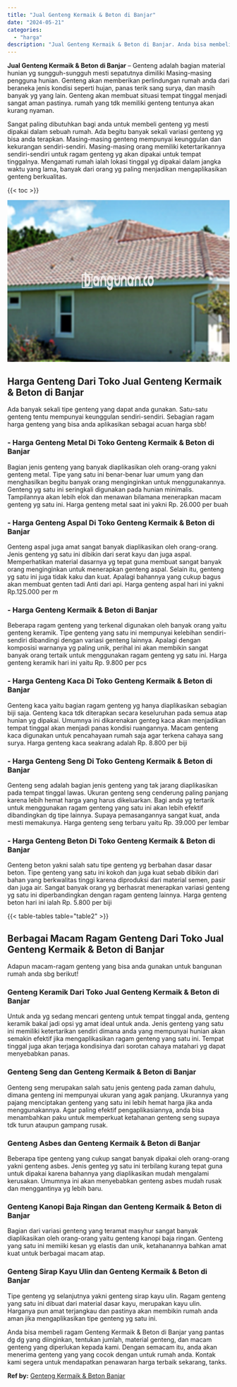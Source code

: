 ```yaml
---
title: "Jual Genteng Kermaik & Beton di Banjar"
date: "2024-05-21"
categories: 
  - "harga"
description: "Jual Genteng Kermaik & Beton di Banjar. Anda bisa membeli ragam Genteng Kermaik & Beton di Banjar yang pantas dg dg yang diinginkan, tentukan jumlah, materia..."
---
```


**Jual Genteng Kermaik & Beton di Banjar** – Genteng adalah bagian material hunian yg sungguh-sungguh mesti sepatutnya dimiliki Masing-masing pengguna hunian. Genteng akan memberikan perlindungan rumah anda dari beraneka jenis kondisi seperti hujan, panas terik sang surya, dan masih banyak yg yang lain. Genteng akan membuat situasi tempat tinggal menjadi sangat aman pastinya. rumah yang tdk memiliki genteng tentunya akan kurang nyaman.

Sangat paling dibutuhkan bagi anda untuk membeli genteng yg mesti dipakai dalam sebuah rumah. Ada begitu banyak sekali variasi genteng yg bisa anda terapkan. Masing-masing genteng mempunyai keunggulan dan kekurangan sendiri-sendiri. Masing-masing orang memiliki ketertarikannya sendiri-sendiri untuk ragam genteng yg akan dipakai untuk tempat tinggalnya. Mengamati rumah ialah lokasi tinggal yg dipakai dalam jangka waktu yang lama, banyak dari orang yg paling menjadikan mengaplikasikan genteng berkualitas.

{{< toc >}}

![Jual Genteng Kermaik & Beton di Banjar](/images/genteng-minimalis-murah16.png)

## Harga Genteng Dari Toko Jual Genteng Kermaik & Beton di Banjar

Ada banyak sekali tipe genteng yang dapat anda gunakan. Satu-satu genteng tentu mempunyai keunggulan sendiri-sendiri. Sebagian ragam harga genteng yang bisa anda aplikasikan sebagai acuan harga sbb!

### \- Harga Genteng Metal Di Toko Genteng Kermaik & Beton di Banjar

Bagian jenis genteng yang banyak diaplikasikan oleh orang-orang yakni genteng metal. Tipe yang satu ini benar-benar luar umum yang dan menghasilkan begitu banyak orang menginginkan untuk menggunakannya. Genteng yg satu ini seringkali digunakan pada hunian minimalis. Tampilannya akan lebih elok dan menawan bilamana menerapkan macam genteng yg satu ini. Harga genteng metal saat ini yakni Rp. 26.000 per buah

### \- Harga Genteng Aspal Di Toko Genteng Kermaik & Beton di Banjar

Genteng aspal juga amat sangat banyak diaplikasikan oleh orang-orang. Jenis genteng yg satu ini dibikin dari serat kayu dan juga aspal. Memperhatikan material dasarnya yg tepat guna membuat sangat banyak orang menginginkan untuk menerapkan genteng aspal. Selain itu, genteng yg satu ini juga tidak kaku dan kuat. Apalagi bahannya yang cukup bagus akan membuat genten tadi Anti dari api. Harga genteng aspal hari ini yakni Rp.125.000 per m

### \- Harga Genteng Kermaik & Beton di Banjar

Beberapa ragam genteng yang terkenal digunakan oleh banyak orang yaitu genteng keramik. Tipe genteng yang satu ini mempunyai kelebihan sendiri-sendiri dibandingi dengan variasi genteng lainnya. Apalagi dengan komposisi warnanya yg paling unik, perihal ini akan membikin sangat banyak orang tertaik untuk menggunakan ragam genteng yg satu ini. Harga genteng keramik hari ini yaitu Rp. 9.800 per pcs

### \- Harga Genteng Kaca Di Toko Genteng Kermaik & Beton di Banjar

Genteng kaca yaitu bagian ragam genteng yg hanya diaplikasikan sebagian biji saja. Genteng kaca tdk diterapkan secara keseluruhan pada semua atap hunian yg dipakai. Umumnya ini dikarenakan genteg kaca akan menjadikan tempat tinggal akan menjadi panas kondisi ruangannya. Macam genteng kaca digunakan untuk pencahayaan rumah saja agar terkena cahaya sang surya. Harga genteng kaca seakrang adalah Rp. 8.800 per biji

### \- Harga Genteng Seng Di Toko Genteng Kermaik & Beton di Banjar

Genteng seng adalah bagian jenis genteng yang tak jarang diaplikasikan pada tempat tinggal lawas. Ukuran genteng seng cenderung paling panjang karena lebih hemat harga yang harus dikeluarkan. Bagi anda yg tertarik untuk menggunakan ragam genteng yang satu ini akan lebih efektif dibandingkan dg tipe lainnya. Supaya pemasangannya sangat kuat, anda mesti memakunya. Harga genteng seng terbaru yaitu Rp. 39.000 per lembar

### \- Harga Genteng Beton Di Toko Genteng Kermaik & Beton di Banjar

Genteng beton yakni salah satu tipe genteng yg berbahan dasar dasar beton. Tipe genteng yang satu ini kokoh dan juga kuat sebab dibikin dari bahan yang berkwalitas tinggi karena diproduksi dari material semen, pasir dan juga air. Sangat banyak orang yg berhasrat menerapkan variasi genteng yg satu ini diperbandingkan dengan ragam genteng lainnya. Harga genteng beton hari ini ialah Rp. 5.800 per biji

{{< table-tables table="table2" >}}

## Berbagai Macam Ragam Genteng Dari Toko Jual Genteng Kermaik & Beton di Banjar

Adapun macam-ragam genteng yang bisa anda gunakan untuk bangunan rumah anda sbg berikut!

### Genteng Keramik Dari Toko Jual Genteng Kermaik & Beton di Banjar

Untuk anda yg sedang mencari genteng untuk tempat tinggal anda, genteng keramik bakal jadi opsi yg amat ideal untuk anda. Jenis genteng yang satu ini memiliki ketertarikan sendiri dimana anda yang mempunyai hunian akan semakin efektif jika mengaplikasikan ragam genteng yang satu ini. Tempat tinggal juga akan terjaga kondisinya dari sorotan cahaya matahari yg dapat menyebabkan panas.

### Genteng Seng dan Genteng Kermaik & Beton di Banjar

Genteng seng merupakan salah satu jenis genteng pada zaman dahulu, dimana genteng ini mempunyai ukuran yang agak panjang. Ukurannya yang pajang menciptakan genteng yang satu ini lebih hemat harga jika anda menggunakannya. Agar paling efektif pengaplikasiannya, anda bisa menambahkan paku untuk memperkuat ketahanan genteng seng supaya tdk turun ataupun gampang rusak.

### Genteng Asbes dan Genteng Kermaik & Beton di Banjar

Beberapa tipe genteng yang cukup sangat banyak dipakai oleh orang-orang yakni genteng asbes. Jenis genteg yg satu ini terbilang kurang tepat guna untuk dipakai karena bahannya yang diaplikasikan mudah mengalami kerusakan. Umumnya ini akan menyebabkan genteng asbes mudah rusak dan menggantinya yg lebih baru.

### Genteng Kanopi Baja Ringan dan Genteng Kermaik & Beton di Banjar

Bagian dari variasi genteng yang teramat masyhur sangat banyak diaplikasikan oleh orang-orang yaitu genteng kanopi baja ringan. Genteng yang satu ini memiiki kesan yg elastis dan unik, ketahanannya bahkan amat kuat untuk berbagai macam atap.

### Genteng Sirap Kayu Ulin dan Genteng Kermaik & Beton di Banjar

Tipe genteng yg selanjutnya yakni genteng sirap kayu ulin. Ragam genteng yang satu ini dibuat dari material dasar kayu, merupakan kayu ulin. Harganya pun amat terjangkau dan pastinya akan membikin rumah anda aman jika mengaplikasikan tipe genteng yg satu ini.

Anda bisa membeli ragam Genteng Kermaik & Beton di Banjar yang pantas dg dg yang diinginkan, tentukan jumlah, material genteng, dan macam genteng yang diperlukan kepada kami. Dengan semacam itu, anda akan menerima genteng yang yang cocok dengan untuk rumah anda. Kontak kami segera untuk mendapatkan penawaran harga terbaik sekarang, tanks.

**Ref by:**  [Genteng Kermaik & Beton  Banjar](https://id.wikipedia.org/wiki/Genteng)
